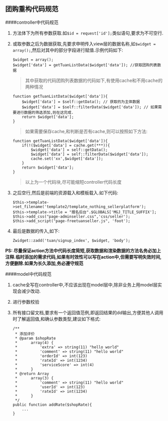 团购重构代码规范
---
####controller中代码规范
1. 方法体下为所有参数获取.如`$id = request['id'];`类似语句,要求为不可空行.
2. 或取参数之后为数据获取,先要求申明传入view层的数据名称,如`$widget = array();`,然后对其中的部分字段进行赋值.示例代码如下:

    ```
    $widget = array();
    $widget['data'] = getTuanListData($widget['data']); //获取团购列表数据
    ```

    > 其中获取的代码团购列表数据的代码如下,有使用cache和不用cache的两种情况

    ```
    function getTuanListData($widget['data']){
        $widget['data'] = $self::getData(); // 获取的为主体数据
        $widget['data'] = $self::filterData($widget['data']); // 如果需要进行数据的筛选添加,则在这完成.
        return $widget['data'];
    }
    ```

    > 如果需要保存cache,和判断是否有cache,则可以按照如下方法:

    ```
    function getTuanListData($widget['data']){
        if(!($widget['data'] = cache.get(***)){
            $widget['data'] = self::getData();
            $widget['data'] = self::filterData($widget['data']);
            cache.set('xx',$widget['data']);
        }
        return $widget['data'];
    }
    ```

    > 以上为一个代码块,尽可能缩短controller代码长度

3. 之后空行,然后是前端的资源载入和模板载入.如下代码:

    ```
    $this->template->set_filename('template2/template_nothing_sellerplatform');
    $this->template->title = "报名后台".$GLOBALS['MGJ_TITLE_SUFFIX'];
    $this->add_css("page-adminseller.css",'css/seller');
    $this->add_script("page-freetuanseller.js", 'foot');
    ```

4. 最后是数据的传入,如下:

    ```
    Zwidget::zadd('tuan/signup_index', $widget, 'body');
    ```

**PS: 尽量保证action方法中代码长度简短,获取数据和渲染数据的方法名务必加上注释.临时添加的需求代码,如果有时效性可以写在action中,但需要写明失效时间,方便删除.如果为长久添加,务必遵守规范**

####model中代码规范
1. cache全写在controller中,不应该出现在model层中,除非业务上用model层实现会减少改动.
2. 进行参数校验
3. 所有接口留文档,要求有一个返回值范例,即返回结果的dd输出,方便其他人调用时了解返回值,和确认参数类型,建议如下格式:

    ```
    /**
     * 添加评价
     * @param $shopRate
     *      array(4) {
     *          'extra' => string(11) "hello world"
     *          'comment' => string(11) "hello world"
     *          'orderId' => int(123)
     *          'rateId' => int(1234)
     *          'serviceScore' => int(4)
     *      }
     * @return Array
     *      array(3) {
     *          'comment' => string(11) "hello world"
     *          'userId' => int(123)
     *          'rateId' => int(1234)
     *      }
     */
    public function addRate($shopRate){
        ...
    }
    ```


